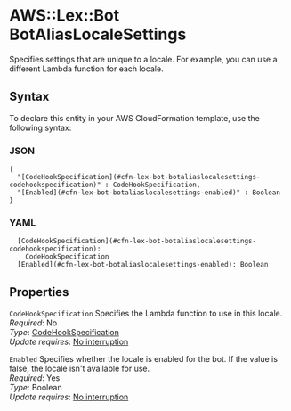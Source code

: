 # AWS::Lex::Bot BotAliasLocaleSettings<a name="aws-properties-lex-bot-botaliaslocalesettings"></a>

Specifies settings that are unique to a locale\. For example, you can use a different Lambda function for each locale\.

## Syntax<a name="aws-properties-lex-bot-botaliaslocalesettings-syntax"></a>

To declare this entity in your AWS CloudFormation template, use the following syntax:

### JSON<a name="aws-properties-lex-bot-botaliaslocalesettings-syntax.json"></a>

```
{
  "[CodeHookSpecification](#cfn-lex-bot-botaliaslocalesettings-codehookspecification)" : CodeHookSpecification,
  "[Enabled](#cfn-lex-bot-botaliaslocalesettings-enabled)" : Boolean
}
```

### YAML<a name="aws-properties-lex-bot-botaliaslocalesettings-syntax.yaml"></a>

```
  [CodeHookSpecification](#cfn-lex-bot-botaliaslocalesettings-codehookspecification): 
    CodeHookSpecification
  [Enabled](#cfn-lex-bot-botaliaslocalesettings-enabled): Boolean
```

## Properties<a name="aws-properties-lex-bot-botaliaslocalesettings-properties"></a>

`CodeHookSpecification`  <a name="cfn-lex-bot-botaliaslocalesettings-codehookspecification"></a>
Specifies the Lambda function to use in this locale\.  
*Required*: No  
*Type*: [CodeHookSpecification](aws-properties-lex-bot-codehookspecification.md)  
*Update requires*: [No interruption](https://docs.aws.amazon.com/AWSCloudFormation/latest/UserGuide/using-cfn-updating-stacks-update-behaviors.html#update-no-interrupt)

`Enabled`  <a name="cfn-lex-bot-botaliaslocalesettings-enabled"></a>
Specifies whether the locale is enabled for the bot\. If the value is false, the locale isn't available for use\.  
*Required*: Yes  
*Type*: Boolean  
*Update requires*: [No interruption](https://docs.aws.amazon.com/AWSCloudFormation/latest/UserGuide/using-cfn-updating-stacks-update-behaviors.html#update-no-interrupt)